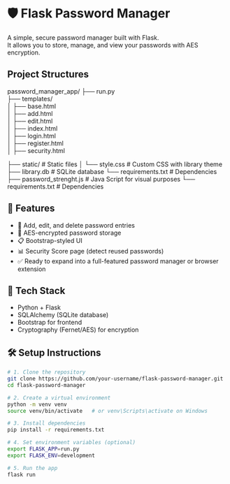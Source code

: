 # 🛡️ Flask Password Manager

A simple, secure password manager built with Flask.  
It allows you to store, manage, and view your passwords with AES encryption.  

## Project Structures
password_manager_app/
├── run.py                
├── templates/            
│   ├── base.html          
│   ├── add.html         
│   ├── edit.html         
│   ├── index.html         
│   ├── login.html         
│   ├── register.html         
│   ├── security.html    

├── static/                # Static files
│   └── style.css          # Custom CSS with library theme
├── library.db             # SQLite database
└── requirements.txt       # Dependencies
├── password_strenght.js   # Java Script for visual purposes
└── requirements.txt       # Dependencies

## 🚀 Features

- 🔐 Add, edit, and delete password entries
- 🧊 AES-encrypted password storage
- 📋 Bootstrap-styled UI
- 📊 Security Score page (detect reused passwords)
- ✅ Ready to expand into a full-featured password manager or browser extension

## 🧠 Tech Stack

- Python + Flask
- SQLAlchemy (SQLite database)
- Bootstrap for frontend
- Cryptography (Fernet/AES) for encryption

## 🛠️ Setup Instructions

```bash
# 1. Clone the repository
git clone https://github.com/your-username/flask-password-manager.git
cd flask-password-manager

# 2. Create a virtual environment
python -m venv venv
source venv/bin/activate   # or venv\Scripts\activate on Windows

# 3. Install dependencies
pip install -r requirements.txt

# 4. Set environment variables (optional)
export FLASK_APP=run.py
export FLASK_ENV=development

# 5. Run the app
flask run
